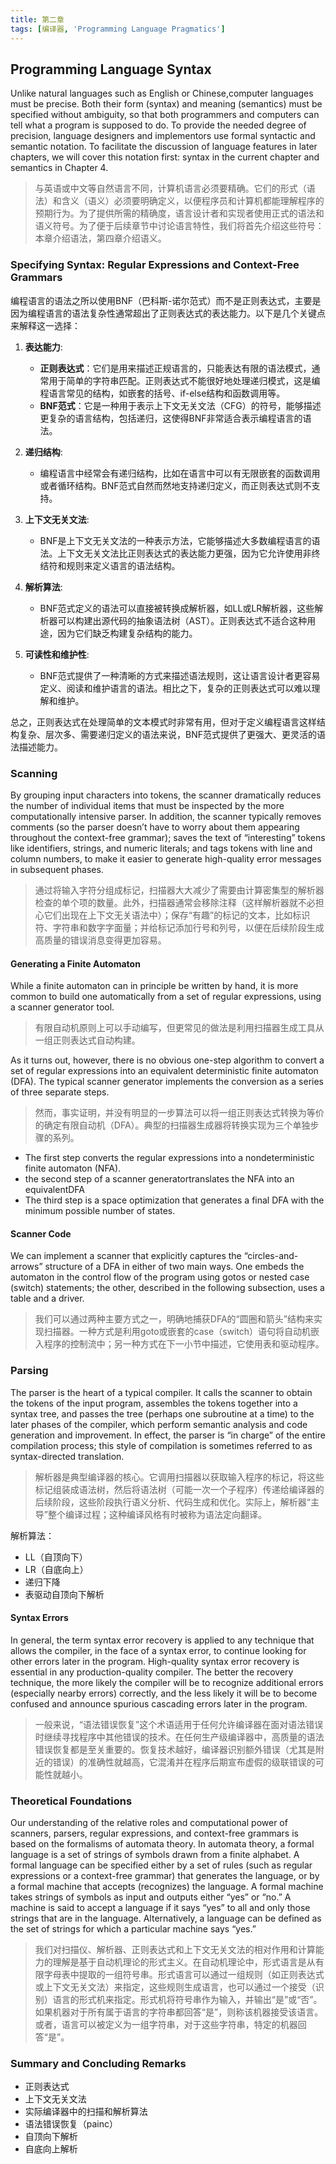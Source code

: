 ```yaml
---
title: 第二章
tags: [编译器, 'Programming Language Pragmatics']
---
```

## Programming Language Syntax
Unlike natural languages such as English or Chinese,computer languages must be precise. Both their form (syntax) and meaning (semantics) must be specified without ambiguity, so that both programmers and computers can tell what a program is supposed to do. To provide the needed degree of precision, language designers and implementors use formal syntactic and semantic notation. To facilitate the discussion of language features in later chapters, we will cover this notation first: syntax in the current chapter and semantics in Chapter 4.

> 与英语或中文等自然语言不同，计算机语言必须要精确。它们的形式（语法）和含义（语义）必须要明确定义，以便程序员和计算机都能理解程序的预期行为。为了提供所需的精确度，语言设计者和实现者使用正式的语法和语义符号。为了便于后续章节中讨论语言特性，我们将首先介绍这些符号：本章介绍语法，第四章介绍语义。

### Specifying Syntax: Regular Expressions and Context-Free Grammars
编程语言的语法之所以使用BNF（巴科斯-诺尔范式）而不是正则表达式，主要是因为编程语言的语法复杂性通常超出了正则表达式的表达能力。以下是几个关键点来解释这一选择：

1. **表达能力**:
   - **正则表达式**：它们是用来描述正规语言的，只能表达有限的语法模式，通常用于简单的字符串匹配。正则表达式不能很好地处理递归模式，这是编程语言常见的结构，如嵌套的括号、if-else结构和函数调用等。
   - **BNF范式**：它是一种用于表示上下文无关文法（CFG）的符号，能够描述更复杂的语言结构，包括递归，这使得BNF非常适合表示编程语言的语法。

2. **递归结构**:
   - 编程语言中经常会有递归结构，比如在语言中可以有无限嵌套的函数调用或者循环结构。BNF范式自然而然地支持递归定义，而正则表达式则不支持。

3. **上下文无关文法**:
   - BNF是上下文无关文法的一种表示方法，它能够描述大多数编程语言的语法。上下文无关文法比正则表达式的表达能力更强，因为它允许使用非终结符和规则来定义语言的语法结构。

4. **解析算法**:
   - BNF范式定义的语法可以直接被转换成解析器，如LL或LR解析器，这些解析器可以构建出源代码的抽象语法树（AST）。正则表达式不适合这种用途，因为它们缺乏构建复杂结构的能力。

5. **可读性和维护性**:
   - BNF范式提供了一种清晰的方式来描述语法规则，这让语言设计者更容易定义、阅读和维护语言的语法。相比之下，复杂的正则表达式可以难以理解和维护。

总之，正则表达式在处理简单的文本模式时非常有用，但对于定义编程语言这样结构复杂、层次多、需要递归定义的语法来说，BNF范式提供了更强大、更灵活的语法描述能力。

### Scanning
By grouping input characters into tokens, the scanner dramatically reduces the number of individual items that must be inspected by the more computationally intensive parser. In addition, the scanner typically removes comments (so the parser doesn’t have to worry about them appearing throughout the context-free grammar); saves the text of “interesting” tokens like identifiers, strings, and numeric literals; and tags tokens with line and column numbers, to make it easier to generate high-quality error messages in subsequent phases.

> 通过将输入字符分组成标记，扫描器大大减少了需要由计算密集型的解析器检查的单个项的数量。此外，扫描器通常会移除注释（这样解析器就不必担心它们出现在上下文无关语法中）；保存“有趣”的标记的文本，比如标识符、字符串和数字字面量；并给标记添加行号和列号，以便在后续阶段生成高质量的错误消息变得更加容易。

#### Generating a Finite Automaton
While a finite automaton can in principle be written by hand, it is more common to build one automatically from a set of regular expressions, using a scanner generator tool. 

> 有限自动机原则上可以手动编写，但更常见的做法是利用扫描器生成工具从一组正则表达式自动构建。

As it turns out, however, there is no obvious one-step algorithm to convert a set of regular expressions into an equivalent deterministic finite automaton (DFA). The typical scanner generator implements the conversion as a series of three separate steps.

> 然而，事实证明，并没有明显的一步算法可以将一组正则表达式转换为等价的确定有限自动机（DFA）。典型的扫描器生成器将转换实现为三个单独步骤的系列。

- The first step converts the regular expressions into a nondeterministic finite automaton (NFA).
- the second step of a scanner generatortranslates the NFA into an equivalentDFA
- The third step is a space optimization that generates a final DFA with the minimum possible number of states.

#### Scanner Code
We can implement a scanner that explicitly captures the “circles-and-arrows” structure of a DFA in either of two main ways. One embeds the automaton in the control flow of the program using gotos or nested case (switch) statements; the other, described in the following subsection, uses a table and a driver.

> 我们可以通过两种主要方式之一，明确地捕获DFA的“圆圈和箭头”结构来实现扫描器。一种方式是利用goto或嵌套的case（switch）语句将自动机嵌入程序的控制流中；另一种方式在下一小节中描述，它使用表和驱动程序。

### Parsing
The parser is the heart of a typical compiler. It calls the scanner to obtain the tokens of the input program, assembles the tokens together into a syntax tree, and passes the tree (perhaps one subroutine at a time) to the later phases of the compiler, which perform semantic analysis and code generation and improvement. In effect, the parser is “in charge” of the entire compilation process; this style of compilation is sometimes referred to as syntax-directed translation.

> 解析器是典型编译器的核心。它调用扫描器以获取输入程序的标记，将这些标记组装成语法树，然后将语法树（可能一次一个子程序）传递给编译器的后续阶段，这些阶段执行语义分析、代码生成和优化。实际上，解析器“主导”整个编译过程；这种编译风格有时被称为语法定向翻译。

解析算法：
- LL（自顶向下）
- LR（自底向上）
- 递归下降
- 表驱动自顶向下解析

#### Syntax Errors
In general, the term syntax error recovery is applied to any technique that allows the compiler, in the face of a syntax error, to continue looking for other errors later in the program. High-quality syntax error recovery is essential in any production-quality compiler. The better the recovery technique, the more likely the compiler will be to recognize additional errors (especially nearby errors) correctly, and the less likely it will be to become confused and announce spurious cascading errors later in the program.

> 一般来说，“语法错误恢复”这个术语适用于任何允许编译器在面对语法错误时继续寻找程序中其他错误的技术。在任何生产级编译器中，高质量的语法错误恢复都是至关重要的。恢复技术越好，编译器识别额外错误（尤其是附近的错误）的准确性就越高，它混淆并在程序后期宣布虚假的级联错误的可能性就越小。

### Theoretical Foundations
Our understanding of the relative roles and computational power of scanners, parsers, regular expressions, and context-free grammars is based on the formalisms of automata theory. In automata theory, a formal language is a set of strings of symbols drawn from a finite alphabet. A formal language can be specified either by a set of rules (such as regular expressions or a context-free grammar) that generates the language, or by a formal machine that accepts (recognizes) the language. A formal machine takes strings of symbols as input and outputs either “yes” or “no.” A machine is said to accept a language if it says “yes” to all and only those strings that are in the language. Alternatively, a language can be defined as the set of strings for which a particular machine says “yes.”


> 我们对扫描仪、解析器、正则表达式和上下文无关文法的相对作用和计算能力的理解是基于自动机理论的形式主义。在自动机理论中，形式语言是从有限字母表中提取的一组符号串。形式语言可以通过一组规则（如正则表达式或上下文无关文法）来指定，这些规则生成语言，也可以通过一个接受（识别）语言的形式机来指定。形式机将符号串作为输入，并输出“是”或“否”。如果机器对于所有属于语言的字符串都回答“是”，则称该机器接受该语言。或者，语言可以被定义为一组字符串，对于这些字符串，特定的机器回答“是”。

### Summary and Concluding Remarks
- 正则表达式
- 上下文无关文法
- 实际编译器中的扫描和解析算法
- 语法错误恢复（painc）
- 自顶向下解析
- 自底向上解析
